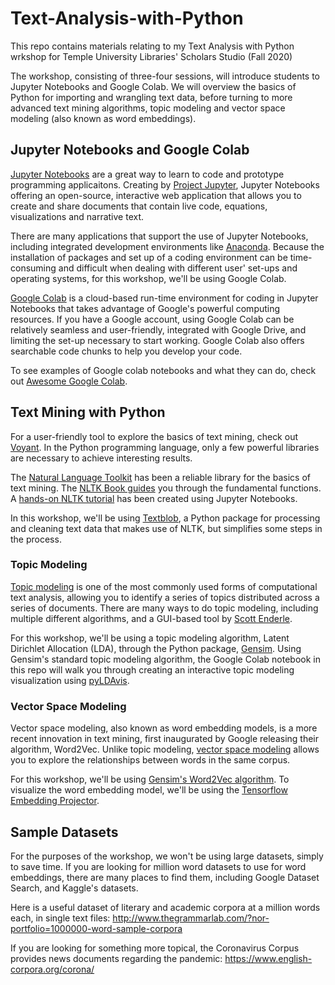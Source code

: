 # Text-Analysis-with-Python

This repo contains materials relating to my Text Analysis with Python wrkshop for Temple University Libraries' Scholars Studio (Fall 2020)

The workshop, consisting of three-four sessions, will introduce students to Jupyter Notebooks and Google Colab. We will overview the basics of Python for importing and wrangling text data, before turning to more advanced text mining algorithms, topic modeling and vector space modeling (also known as word embeddings).

## Jupyter Notebooks and Google Colab

[Jupyter Notebooks](https://github.com/jupyter/notebook) are a great way to learn to code and prototype programming applicaitons. Creating by [Project Jupyter](https://jupyter.org/), Jupyter Notebooks offering an open-source, interactive web application that allows you to create and share documents that contain live code, equations, visualizations and narrative text. 

There are many applications that support the use of Jupyter Notebooks, including integrated development environments like [Anaconda](https://docs.anaconda.com/anaconda/navigator/). Because the installation of packages and set up of a coding environment can be time-consuming and difficult when dealing with different user' set-ups and operating systems, for this workshop, we'll be using Google Colab.

[Google Colab](https://colab.research.google.com/notebooks/intro.ipynb#recent=true) is a cloud-based run-time environment for coding in Jupyter Notebooks that takes advantage of Google's powerful computing resources. If you have a Google account, using Google Colab can be relatively seamless and user-friendly, integrated with Google Drive, and limiting the set-up necessary to start working. Google Colab also offers searchable code chunks to help you develop your code. 

To see examples of Google colab notebooks and what they can do, check out [Awesome Google Colab](https://github.com/firmai/awesome-google-colab).

## Text Mining with Python

For a user-friendly tool to explore the basics of text mining, check out [Voyant](https://voyant-tools.org/). In the Python programming language, only a few powerful libraries are necessary to achieve interesting results. 

The [Natural Language Toolkit](https://www.nltk.org) has been a reliable library for the basics of text mining. The [NLTK Book guides](https://www.nltk.org/book/) you through the fundamental functions. A [hands-on NLTK tutorial](https://github.com/hb20007/hands-on-nltk-tutorial) has been created using Jupyter Notebooks.

In this workshop, we'll be using [Textblob](https://textblob.readthedocs.io/en/dev/), a Python package for processing and cleaning text data that makes use of NLTK, but simplifies some steps in the process. 

### Topic Modeling

[Topic modeling](http://journalofdigitalhumanities.org/2-1/topic-modeling-a-basic-introduction-by-megan-r-brett/) is one of the most commonly used forms of computational text analysis, allowing you to identify a series of topics distributed across a series of documents. There are many ways to do topic modeling, including multiple different algorithms, and a GUI-based tool by [Scott Enderle](https://github.com/senderle/topic-modeling-tool).

For this workshop, we'll be using a topic modeling algorithm, Latent Dirichlet Allocation (LDA), through the Python package, [Gensim](https://radimrehurek.com/gensim/). Using Gensim's standard topic modeling algorithm, the Google Colab notebook in this repo will walk you through creating an interactive topic modeling visualization using [pyLDAvis](https://github.com/bmabey/pyLDAvis).


### Vector Space Modeling

Vector space modeling, also known as word embedding models, is a more recent innovation in text mining, first inaugurated by Google releasing their algorithm, Word2Vec. Unlike topic modeling, [vector space modeling](http://bookworm.benschmidt.org/posts/2015-10-25-Word-Embeddings.html) allows you to explore the relationships between words in the same corpus. 

For this workshop, we'll be using [Gensim's Word2Vec algorithm](https://radimrehurek.com/gensim/auto_examples/tutorials/run_word2vec.html). To visualize the word embedding model, we'll be using the [Tensorflow Embedding Projector](https://projector.tensorflow.org/). 

## Sample Datasets

For the purposes of the workshop, we won't be using large datasets, simply to save time. If you are looking for million word datasets to use for word embeddings, there are many places to find them, including Google Dataset Search, and Kaggle's datasets. 

Here is a useful dataset of literary and academic corpora at a million words each, in single text files: http://www.thegrammarlab.com/?nor-portfolio=1000000-word-sample-corpora

If you are looking for something more topical, the Coronavirus Corpus provides news documents regarding the pandemic: https://www.english-corpora.org/corona/
